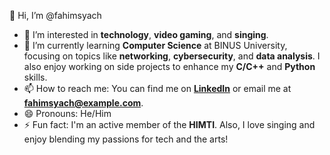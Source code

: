 👋 Hi, I’m @fahimsyach

- 👀 I’m interested in **technology**, **video gaming**, and **singing**.
- 🌱 I’m currently learning **Computer Science** at BINUS University, focusing on topics like **networking**, **cybersecurity**, and **data analysis**. I also enjoy working on side projects to enhance my **C/C++** and **Python** skills.
- 📫 How to reach me: You can find me on **[LinkedIn](https://www.linkedin.com/in/fahimsyach/)** or email me at **fahimsyach@example.com**.
- 😄 Pronouns: He/Him
- ⚡ Fun fact: I'm an active member of the **HIMTI**. Also, I love singing and enjoy blending my passions for tech and the arts!

<!---
fahimsyach/fahimsyach is a ✨ special ✨ repository because its `README.md` (this file) appears on your GitHub profile.
You can click the Preview link to take a look at your changes.
--->
